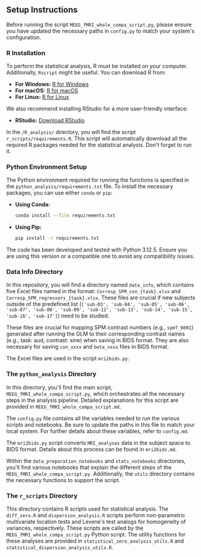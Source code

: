 ## Setup Instructions

Before running the script `MEEG_fMRI_whole_compa_script.py`, please ensure you have updated the necessary paths in `config.py` to match your system's configuration.

### R Installation

To perform the statistical analysis, R must be installed on your computer. Additionally, `Rscript` might be useful. You can download R from:

- **For Windows:** [R for Windows](https://cran.r-project.org/bin/windows/base/)
- **For macOS:** [R for macOS](https://cran.r-project.org/bin/macosx/)
- **For Linux:** [R for Linux](https://cran.r-project.org/bin/linux/)

We also recommend installing RStudio for a more user-friendly interface:

- **RStudio:** [Download RStudio](https://posit.co/downloads/)

In the `/R_analysis/` directory, you will find the script `r_scripts/requirements.R`. This script will automatically download all the required R packages needed for the statistical analysis. Don't forget to run it.

### Python Environment Setup

The Python environment required for running the functions is specified in the `python_analysis/requirements.txt` file. To install the necessary packages, you can use either `conda` or `pip`:

- **Using Conda:**

  ```cmd
  conda install --file requirements.txt
  ```

- **Using Pip:**

  ```bash
  pip install -r requirements.txt
  ```

The code has been developed and tested with Python 3.12.5. Ensure you are using this version or a compatible one to avoid any compatibility issues.

### Data Info Directory

In this repository, you will find a directory named `data_info`, which contains five Excel files named in the format: `Corresp_SPM_con_{task}.xlsx` and `Corresp_SPM_regressors_{task}.xlsx`. These files are crucial if new subjects outside of the predefined list (`['sub-03', 'sub-04', 'sub-05', 'sub-06', 'sub-07', 'sub-08', 'sub-09', 'sub-12', 'sub-13', 'sub-14', 'sub-15', 'sub-16', 'sub-17']`) need to be studied.

These files are crucial for mapping SPM contrast numbers (e.g., `spmT_0001`) generated after running the GLM to their corresponding contrast names (e.g., task: aud, contrast: sine) when saving in BIDS format. They are also necessary for saving `con_xxxx` and `beta_xxxx` files in BIDS format.

The Excel files are used in the script `mri2bids.py`.

### The `python_analysis` Directory

In this directory, you'll find the main script, `MEEG_fMRI_whole_compa_script.py`, which orchestrates all the necessary steps in the analysis pipeline. Detailed explanations for this script are provided in `MEEG_fMRI_whole_compa_script.md`. 

The `config.py` file contains all the variables needed to run the various scripts and notebooks. Be sure to update the paths in this file to match your local system. For further details about these variables, refer to `config.md`.

The `mri2bids.py` script converts `MRI_analyses` data in the subject space to BIDS format. Details about this process can be found in `mri2bids.md`.

Within the `data_preparation_notebooks` and `stats_notebooks` directories, you'll find various notebooks that explain the different steps of the `MEEG_fMRI_whole_compa_script.py`. Additionally, the `utils` directory contains the necessary functions to support the script.

### The `r_scripts` Directory

This directory contains R scripts used for statistical analysis. The `diff_zero.R` and `dispersion_analysis.R` scripts perform non-parametric multivariate location tests and Levene's test analogs for homogeneity of variances, respectively. These scripts are called by the `MEEG_fMRI_whole_compa_script.py` Python script. The utility functions for these analyses are provided in `statistical_zero_analysis_utils.R` and `statistical_dispersion_analysis_utils.R`. 